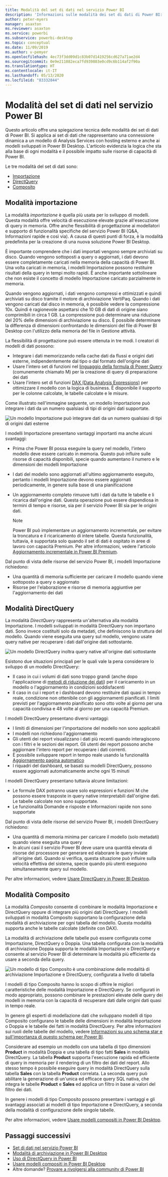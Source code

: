```yaml
---
title: Modalità del set di dati nel servizio Power BI
description: 'Informazioni sulle modalità dei set di dati di Power BI: Importazione, DirectQuery e Composito.'
author: peter-myers
manager: asaxton
ms.reviewer: asaxton
ms.service: powerbi
ms.subservice: powerbi-desktop
ms.topic: conceptual
ms.date: 11/09/2019
ms.author: v-pemyer
ms.openlocfilehash: 4ec73f3dd09d1c83b07d1419256cd627a71ae2d4
ms.sourcegitcommit: 0e9e211082eca7fd939803e0cd9c6b114af2f90a
ms.translationtype: HT
ms.contentlocale: it-IT
ms.lasthandoff: 05/13/2020
ms.locfileid: "83332844"
---
```

# <a name="dataset-modes-in-the-power-bi-service"></a>Modalità del set di dati nel servizio Power BI

Questo articolo offre una spiegazione tecnica delle modalità dei set di dati di Power BI. Si applica ai set di dati che rappresentano una connessione dinamica a un modello di Analysis Services con hosting esterno e anche ai modelli sviluppati in Power BI Desktop. L'articolo evidenzia la logica che sta alla base di ogni modalità e il possibile impatto sulle risorse di capacità di Power BI.

Le tre modalità del set di dati sono:

- [Importazione](#import-mode)
- [DirectQuery](#directquery-mode)
- [Composito](#composite-mode)

## <a name="import-mode"></a>Modalità importazione

La modalità _importazione_ è quella più usata per lo sviluppo di modelli. Questa modalità offre velocità di esecuzione elevate grazie all'esecuzione di query in memoria. Offre anche flessibilità di progettazione ai modellatori e supporto di funzionalità specifiche del servizio Power BI (Q&A, Informazioni rapide e così via). A causa di questi punti di forza, è la modalità predefinita per la creazione di una nuova soluzione Power BI Desktop.

È importante comprendere che i dati importati vengono sempre archiviati su disco. Quando vengono sottoposti a query o aggiornati, i dati devono essere completamente caricati nella memoria della capacità di Power BI. Una volta caricati in memoria, i modelli Importazione possono restituire risultati della query in tempi molto rapidi. È anche importante sottolineare che non esiste il concetto di modello Importazione caricato parzialmente in memoria.

Quando vengono aggiornati, i dati vengono compressi e ottimizzati e quindi archiviati su disco tramite il motore di archiviazione VertiPaq. Quando i dati vengono caricati dal disco in memoria, è possibile vedere la compressione 10x. Quindi è ragionevole aspettarsi che 10 GB di dati di origine siano comprimibili in circa 1 GB. La compressione può determinare una riduzione del 20% delle dimensioni di archiviazione su disco. È possibile determinare la differenza di dimensioni confrontando le dimensioni del file di Power BI Desktop con l'utilizzo della memoria del file in Gestione attività.

La flessibilità di progettazione può essere ottenuta in tre modi. I creatori di modelli di dati possono:

- Integrare i dati memorizzando nella cache dati da flussi e origini dati esterne, indipendentemente dal tipo o dal formato dell'origine dati
- Usare l'intero set di funzioni nel [linguaggio della formula di Power Query](/powerquery-m/) (comunemente chiamato M) per la creazione di query di preparazione dei dati
- Usare l'intero set di funzioni [DAX (Data Analysis Expressions)](/dax/) per ottimizzare il modello con la logica di business. È disponibile il supporto per le colonne calcolate, le tabelle calcolate e le misure.

Come illustrato nell'immagine seguente, un modello Importazione può integrare i dati da un numero qualsiasi di tipi di origini dati supportate.

![Un modello Importazione può integrare dati da un numero qualsiasi di tipi di origini dati esterne](media/service-dataset-modes-understand/import-model.png)

I modelli Importazione presentano vantaggi importanti ma anche alcuni svantaggi:

- Prima che Power BI possa eseguire la query nel modello, l'intero modello deve essere caricato in memoria. Questo può influire sulle risorse di capacità disponibili, specie quando aumentano il numero e le dimensioni dei modelli Importazione
- I dati del modello sono aggiornati all'ultimo aggiornamento eseguito, pertanto i modelli Importazione devono essere aggiornati periodicamente, in genere sulla base di una pianificazione
- Un aggiornamento completo rimuove tutti i dati da tutte le tabelle e li ricarica dall'origine dati. Questa operazione può essere dispendiosa in termini di tempo e risorse, sia per il servizio Power BI sia per le origini dati.

    > [!NOTE]
    > Power BI può implementare un aggiornamento incrementale, per evitare la troncatura e il ricaricamento di intere tabelle. Questa funzionalità, tuttavia, è supportata solo quando il set di dati è ospitato in aree di lavoro con capacità Premium. Per altre informazioni, vedere l'articolo [Aggiornamento incrementale in Power BI Premium](../admin/service-premium-incremental-refresh.md).

Dal punto di vista delle risorse del servizio Power BI, i modelli Importazione richiedono:

- Una quantità di memoria sufficiente per caricare il modello quando viene sottoposto a query o aggiornato
- Risorse per l'elaborazione e risorse di memoria aggiuntive per l'aggiornamento dei dati

## <a name="directquery-mode"></a>Modalità DirectQuery

La modalità _DirectQuery_ rappresenta un'alternativa alla modalità Importazione. I modelli sviluppati in modalità DirectQuery non importano dati. Sono invece costituiti solo da metadati, che definiscono la struttura del modello. Quando viene eseguita una query sul modello, vengono usate query native per recuperare i dati dall'origine dati sottostante.

![Un modello DirectQuery inoltra query native all'origine dati sottostante](media/service-dataset-modes-understand/direct-query-model.png)

Esistono due situazioni principali per le quali vale la pena considerare lo sviluppo di un modello DirectQuery:

- Il caso in cui i volumi di dati sono troppo grandi (anche dopo l'applicazione di [metodi di riduzione dei dati](../guidance/import-modeling-data-reduction.md)) per il caricamento in un modello o l'aggiornamento in condizioni soddisfacenti
- Il caso in cui i report e i dashboard devono restituire dati quasi in tempo reale, condizione non ottenibile con gli aggiornamenti pianificati. I limiti previsti per l'aggiornamento pianificato sono otto volte al giorno per una capacità condivisa e 48 volte al giorno per una capacità Premium.

I modelli DirectQuery presentano diversi vantaggi:

- I limiti di dimensioni per l'importazione del modello non sono applicabili
- I modelli non richiedono l'aggiornamento
- Gli utenti dei report visualizzano i dati più recenti quando interagiscono con i filtri e le sezioni dei report. Gli utenti dei report possono anche aggiornare l'intero report per recuperare i dati correnti.
- È possibile sviluppare report in tempo reale usando la funzionalità [Aggiornamento pagina automatico](../create-reports/desktop-automatic-page-refresh.md)
- I riquadri del dashboard, se basati su modelli DirectQuery, possono essere aggiornati automaticamente anche ogni 15 minuti

I modelli DirectQuery presentano tuttavia alcune limitazioni:

- Le formule DAX potranno usare solo espressioni e funzioni M che possono essere trasposte in query native interpretabili dall'origine dati. Le tabelle calcolate non sono supportate.
- Le funzionalità Domande e risposte e Informazioni rapide non sono supportate

Dal punto di vista delle risorse del servizio Power BI, i modelli DirectQuery richiedono:

- Una quantità di memoria minima per caricare il modello (solo metadati) quando viene eseguita una query
- In alcuni casi il servizio Power BI deve usare una quantità elevata di risorse del processore per generare ed elaborare le query inviate all'origine dati. Quando si verifica, questa situazione può influire sulla velocità effettiva del sistema, specie quando più utenti eseguono simultaneamente query sul modello.

Per altre informazioni, vedere [Usare DirectQuery in Power BI Desktop](desktop-use-directquery.md).

## <a name="composite-mode"></a>Modalità Composito

La modalità _Composito_ consente di combinare le modalità Importazione e DirectQuery oppure di integrare più origini dati DirectQuery. I modelli sviluppati in modalità Composito supportano la configurazione della modalità di archiviazione per ogni tabella del modello. Questa modalità supporta anche le tabelle calcolate (definite con DAX).

La modalità di archiviazione delle tabelle può essere configurata come Importazione, DirectQuery o Doppia. Una tabella configurata con la modalità di archiviazione Doppia supporta le modalità Importazione e DirectQuery e consente al servizio Power BI di determinare la modalità più efficiente da usare a seconda della query.

![Un modello di tipo Composito è una combinazione delle modalità di archiviazione Importazione e DirectQuery, configurata a livello di tabella](media/service-dataset-modes-understand/composite-model.png)

I modelli di tipo Composito hanno lo scopo di offrire le migliori caratteristiche delle modalità Importazione e DirectQuery. Se configurati in modo appropriato, possono combinare le prestazioni elevate delle query dei modelli in memoria con la capacità di recuperare dati dalle origini dati quasi in tempo reale.

In genere gli esperti di modellazione dati che sviluppano modelli di tipo Composito configurano le tabelle delle dimensioni in modalità Importazione o Doppia e le tabelle dei fatti in modalità DirectQuery. Per altre informazioni sui ruoli delle tabelle del modello, vedere [Informazioni su uno schema star e sull'importanza di questo schema per Power BI](../guidance/star-schema.md).

Considerare ad esempio un modello con una tabella di tipo dimensioni **Product** in modalità Doppia e una tabella di tipo fatti **Sales** in modalità DirectQuery. La tabella **Product** supporta l'esecuzione rapida ed efficiente di query in memoria per il rendering di un filtro dei dati del report. Allo stesso tempo è possibile eseguire query in modalità DirectQuery sulla tabella **Sales** con la tabella **Product** correlata. La seconda query può abilitare la generazione di un'unica ed efficace query SQL nativa, che integra le tabelle **Product** e **Sales** ed applica un filtro in base ai valori del filtro dei dati.

In genere i modelli di tipo Composito possono presentare i vantaggi e gli svantaggi associati ai modelli di tipo Importazione e DirectQuery, a seconda della modalità di configurazione delle singole tabelle.

Per altre informazioni, vedere [Usare modelli compositi in Power BI Desktop](../transform-model/desktop-composite-models.md).

## <a name="next-steps"></a>Passaggi successivi

- [Set di dati nel servizio Power BI](service-dataset-modes-understand.md)
- [Modalità di archiviazione in Power BI Desktop](../transform-model/desktop-storage-mode.md)
- [Uso di DirectQuery in Power BI](desktop-directquery-about.md)
- [Usare modelli compositi in Power BI Desktop](../transform-model/desktop-composite-models.md)
- Altre domande? [Provare a rivolgersi alla community di Power BI](https://community.powerbi.com/)

